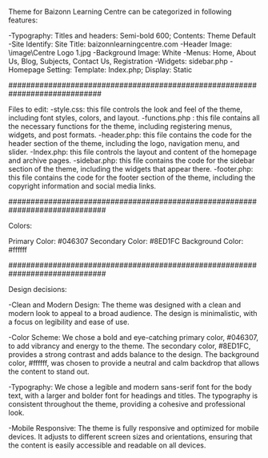 Theme for Baizonn Learning Centre can be categorized in following features: 

-Typography:  Titles and headers: Semi-bold 600; Contents: Theme Default
-Site Identify: Site Title: baizonnlearningcentre.com
-Header Image: \image\Centre Logo 1.jpg
-Background Image: White
-Menus: Home, About Us, Blog, Subjects, Contact Us, Registration
-Widgets: sidebar.php
-Homepage Setting: Template: Index.php; Display: Static

#############################################################################

Files to edit:
-style.css: this file controls the look and feel of the theme, including font styles, 
colors, and layout.
-functions.php : this file contains all the necessary functions for the theme, including 
registering menus, widgets, and post formats.
-header.php: this file contains the code for the header section of the theme, including 
the logo, navigation menu, and slider.
-Index.php: this file controls the layout and content of the homepage and archive pages.
-sidebar.php: this file contains the code for the sidebar section of the theme, including 
the widgets that appear there.
-footer.php: this file contains the code for the footer section of the theme, including 
the copyright information and social media links.

##############################################################################

Colors:

Primary Color: #046307
Secondary Color: #8ED1FC
Background Color: #ffffff

##############################################################################

Design decisions:

-Clean and Modern Design: The theme was designed with a clean and modern look to appeal 
to a broad audience.  The design is minimalistic, with a focus on legibility and ease of use.

-Color Scheme: We chose a bold and eye-catching primary color, #046307, to add vibrancy and 
energy to the theme.  The secondary color, #8ED1FC, provides a strong contrast and adds balance 
to the design.  The background color, #ffffff, was chosen to provide a neutral and calm backdrop 
that allows the content to stand out.

-Typography: We chose a legible and modern sans-serif font for the body text, with a larger and 
bolder font for headings and titles.  The typography is consistent throughout the theme, providing 
a cohesive and professional look.

-Mobile Responsive: The theme is fully responsive and optimized for mobile devices.  It adjusts 
to different screen sizes and orientations, ensuring that the content is easily accessible and 
readable on all devices.
